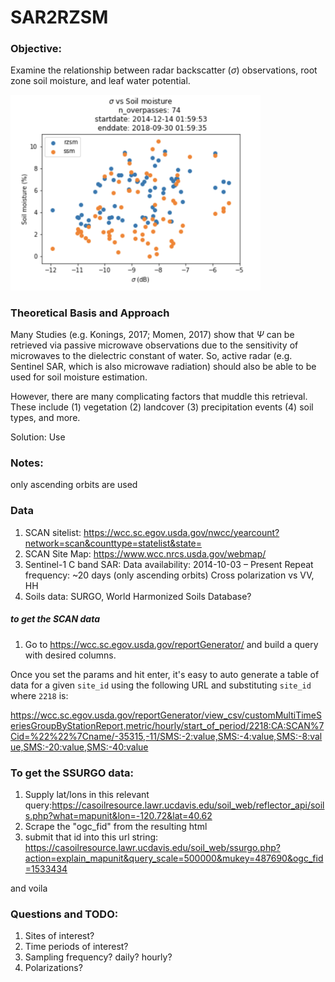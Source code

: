 # SAR2RZSM

### Objective: 
Examine the relationship between radar backscatter ($\sigma$) observations, root zone soil moisture, and leaf water potential. 

<img src="sigma_v_SM.png" width="400">

### Theoretical Basis and Approach
Many Studies (e.g. Konings, 2017; Momen, 2017) show that $\Psi$ can be retrieved via passive microwave observations due to the sensitivity of microwaves to the dielectric constant of water. So, active radar (e.g. Sentinel SAR, which is also microwave radiation) should also be able to be used for soil moisture estimation.

However, there are many complicating factors that muddle this retrieval. These include (1) vegetation (2) landcover (3) precipitation events (4) soil types, and more. 

Solution: Use 

### Notes: 
only ascending orbits are used

### Data
1. SCAN sitelist: https://wcc.sc.egov.usda.gov/nwcc/yearcount?network=scan&counttype=statelist&state=
2. SCAN Site Map: https://www.wcc.nrcs.usda.gov/webmap/
2. Sentinel-1 C band SAR: 
        Data availability: 2014-10-03 – Present
        Repeat frequency: ~20 days (only ascending orbits)
        Cross polarization vs VV, HH
3. Soils data: SURGO, World Harmonized Soils Database? 


##### to get the SCAN data
1. Go to https://wcc.sc.egov.usda.gov/reportGenerator/ and build a query with desired columns. 

Once you set the params and hit enter, it's easy to 
auto generate a table of data for a given `site_id` using the following URL and substituting `site_id` where `2218` is:

https://wcc.sc.egov.usda.gov/reportGenerator/view_csv/customMultiTimeSeriesGroupByStationReport,metric/hourly/start_of_period/2218:CA:SCAN%7Cid=%22%22%7Cname/-35315,-11/SMS:-2:value,SMS:-4:value,SMS:-8:value,SMS:-20:value,SMS:-40:value

### To get the SSURGO data: 

1. Supply lat/lons in this relevant query:https://casoilresource.lawr.ucdavis.edu/soil_web/reflector_api/soils.php?what=mapunit&lon=-120.72&lat=40.62
2. Scrape the "ogc_fid" from the resulting html
3. submit that id into this url string: https://casoilresource.lawr.ucdavis.edu/soil_web/ssurgo.php?action=explain_mapunit&query_scale=500000&mukey=487690&ogc_fid=1533434

and voila


### Questions and TODO:

1. Sites of interest?
2. Time periods of interest? 
3. Sampling frequency? 
    daily? hourly? 
4. Polarizations? 

